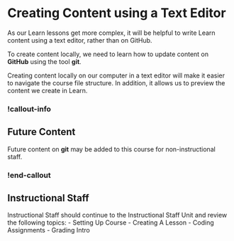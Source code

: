 # Creating Content using a Text Editor

As our Learn lessons get more complex, it will be helpful to write Learn content using a text editor, rather than on GitHub.

To create content locally, we need to learn how to update content on **GitHub** using the tool **git**.

Creating content locally on our computer in a text editor will make it easier to navigate the course file structure. In addition, it allows us to preview the content we create in Learn.

<!-- available callout types: info, success, warning, danger, secondary, star  -->
### !callout-info

## Future Content

Future content on **git** may be added to this course for non-instructional staff.

### !end-callout

## Instructional Staff

Instructional Staff should continue to the Instructional Staff Unit and review the following topics:
    - Setting Up Course
    - Creating A Lesson
    - Coding Assignments
    - Grading Intro


